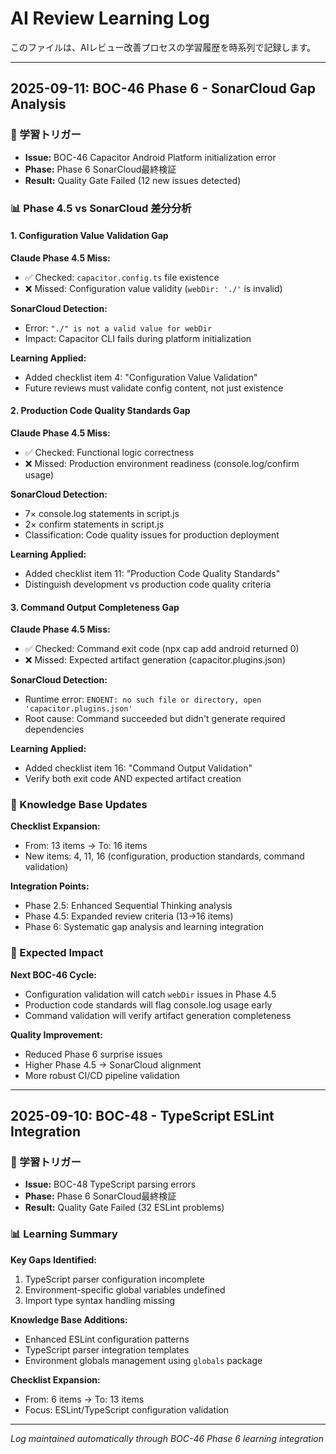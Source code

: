 # AI Review Learning Log

このファイルは、AIレビュー改善プロセスの学習履歴を時系列で記録します。

---

## 2025-09-11: BOC-46 Phase 6 - SonarCloud Gap Analysis

### 🎯 学習トリガー
- **Issue:** BOC-46 Capacitor Android Platform initialization error
- **Phase:** Phase 6 SonarCloud最終検証
- **Result:** Quality Gate Failed (12 new issues detected)

### 📊 Phase 4.5 vs SonarCloud 差分分析

#### 1. Configuration Value Validation Gap
**Claude Phase 4.5 Miss:**
- ✅ Checked: `capacitor.config.ts` file existence
- ❌ Missed: Configuration value validity (`webDir: './'` is invalid)

**SonarCloud Detection:**
- Error: `"./" is not a valid value for webDir`
- Impact: Capacitor CLI fails during platform initialization

**Learning Applied:**
- Added checklist item 4: "Configuration Value Validation"
- Future reviews must validate config content, not just existence

#### 2. Production Code Quality Standards Gap
**Claude Phase 4.5 Miss:**
- ✅ Checked: Functional logic correctness
- ❌ Missed: Production environment readiness (console.log/confirm usage)

**SonarCloud Detection:**
- 7× console.log statements in script.js
- 2× confirm statements in script.js  
- Classification: Code quality issues for production deployment

**Learning Applied:**
- Added checklist item 11: "Production Code Quality Standards"
- Distinguish development vs production code quality criteria

#### 3. Command Output Completeness Gap  
**Claude Phase 4.5 Miss:**
- ✅ Checked: Command exit code (npx cap add android returned 0)
- ❌ Missed: Expected artifact generation (capacitor.plugins.json)

**SonarCloud Detection:**
- Runtime error: `ENOENT: no such file or directory, open 'capacitor.plugins.json'`
- Root cause: Command succeeded but didn't generate required dependencies

**Learning Applied:**
- Added checklist item 16: "Command Output Validation"  
- Verify both exit code AND expected artifact creation

### 🔄 Knowledge Base Updates
**Checklist Expansion:**
- From: 13 items → To: 16 items
- New items: 4, 11, 16 (configuration, production standards, command validation)

**Integration Points:**
- Phase 2.5: Enhanced Sequential Thinking analysis  
- Phase 4.5: Expanded review criteria (13→16 items)
- Phase 6: Systematic gap analysis and learning integration

### 🎯 Expected Impact
**Next BOC-46 Cycle:**
- Configuration validation will catch `webDir` issues in Phase 4.5
- Production code standards will flag console.log usage early
- Command validation will verify artifact generation completeness

**Quality Improvement:**
- Reduced Phase 6 surprise issues
- Higher Phase 4.5 → SonarCloud alignment
- More robust CI/CD pipeline validation

---

## 2025-09-10: BOC-48 - TypeScript ESLint Integration

### 🎯 学習トリガー
- **Issue:** BOC-48 TypeScript parsing errors
- **Phase:** Phase 6 SonarCloud最終検証  
- **Result:** Quality Gate Failed (32 ESLint problems)

### 📊 Learning Summary
**Key Gaps Identified:**
1. TypeScript parser configuration incomplete
2. Environment-specific global variables undefined
3. Import type syntax handling missing

**Knowledge Base Additions:**
- Enhanced ESLint configuration patterns
- TypeScript parser integration templates
- Environment globals management using `globals` package

**Checklist Expansion:**
- From: 6 items → To: 13 items
- Focus: ESLint/TypeScript configuration validation

---

*Log maintained automatically through BOC-46 Phase 6 learning integration*